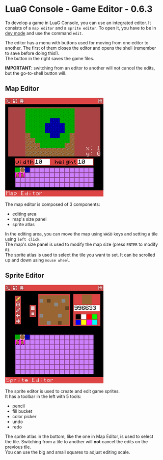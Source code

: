 # LuaG Console - Game Editor - 0.6.3

To develop a game in LuaG Console, you can use an integrated editor. It consists of a `map editor` and a `sprite editor`. To open it, you have to be in [dev mode](https://github.com/Vulcalien/LuaG-Console/wiki/Dev-Mode) and use the command `edit`.

The editor has a menu with buttons used for moving from one editor to another. The first of them closes the editor and opens the shell (remember to save before doing this!).\
The button in the right saves the game files.

**IMPORTANT**: switching from an editor to another will not cancel the edits, but the go-to-shell button will.

## Map Editor
<!-- Note: change this link for each version -->
![Image of the map editor](https://raw.githubusercontent.com/Vulcalien/LuaG-Console-Doc/0.6.3/images/map-editor.png)

The map editor is composed of 3 components:
- editing area
- map's size panel
- sprite atlas

In the editing area, you can move the map using `WASD` keys and setting a tile using `left click`.\
The map's size panel is used to modify the map size (press `ENTER` to modify it).\
The sprite atlas is used to select the tile you want to set. It can be scrolled up and down using `mouse wheel`.

## Sprite Editor
<!-- Note: change this link for each version -->
![Image of the sprite editor](https://raw.githubusercontent.com/Vulcalien/LuaG-Console-Doc/0.6.3/images/sprite-editor.png)

The sprite editor is used to create and edit game sprites.\
It has a toolbar in the left with 5 tools:
- pencil
- fill bucket
- color picker
- undo
- redo

The sprite atlas in the bottom, like the one in Map Editor, is used to select the tile. Switching from a tile to another will **not** cancel the edits on the previous tile.\
You can use the big and small squares to adjust editing scale.
